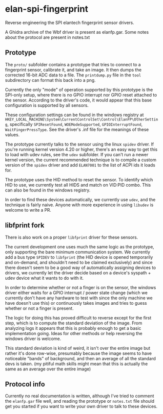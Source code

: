 # elan-spi-fingerprint

Reverse engineering the SPI elantech fingerprint sensor drivers.

A Ghidra archive of the Wbf driver is present as elanfp.gar. Some notes about the protocol are present in notes.txt

## Prototype

The `proto/` subfolder contains a prototype that tries to connect to a fingerprint sensor, calibrate it, and take an image. It then dumps the corrected 16-bit ADC data to a file. The `printdump.py` file in the `tool` subdirectory
can format this back into a png.

Currently the only "mode" of operation supported by this prototype is the SPI-only setup, where there is no GPIO interrupt nor GPIO reset attached to the sensor. According to the driver's code, it would appear that this base configuration
is supported by all sensors.

These configuration settings can be found in the windows registry at `HKEY_LOCAL_MACHINE\System\CurrentControlSet\Control\ElanFP\OtherSetting`, specifically `SPIResetFound`, `WOEModeSupported`, `GPIOInterruptFound`, `WaitFingerPressType`.
See the driver's .inf file for the meanings of these values.

The prototype currently talks to the sensor using the linux `spidev` driver. If you're running kernel version 4.20 or higher, there's an easy way to get this to load with udev rules, see the `udev` subfolder. If you can't run a newer
kernel version, the current recommended technique is to compile a custom version of the `spidev` driver and add `ELAN7001` to the list of ACPI ids it loads for.

The prototype uses the HID method to reset the sensor. To identify which HID to use, we currently test all HIDS and match on VID:PID combo. This can also be found in the windows registry.

In order to find these devices automatically, we currently use `udev`, and the technique is fairly naive. Anyone with more experience in using `libudev` is welcome to write a PR.

## libfprint fork

There is also work on a proper `libfprint` driver for these sensors.

The current development one uses much the same logic as the prototype, only supporting the bare minimum communication system. We currently add a bus type `SPIDEV` to `libfprint` (the HID device is opened temporarily and on-demand, and shouldn't
need to be claimed exclusively) and since there doesn't seem to be a good way of automatically assigning devices to drivers, we currently let the driver decide based on a device's syspath + udev device what it wants to do with it.

In order to determine whether or not a finger is on the sensor, the windows driver either waits for a GPIO interrupt / power state change (which we currently don't have any hardware to test with since the only machine we have doesn't use this)
or continuously takes images and tries to guess whether or not a finger is present.

The logic for doing this has proved difficult to reverse except for the first step, which is to compute the standard deviation of the image. From analyzing logs it appears that this is probably enough to get a basic implementation going.
Ideas for other methods or help reversing the windows driver is welcome.

This standard deviation is kind of weird, it isn't over the entire image but rather it's done row-wise, presumably because the image seems to have noticeable "bands" of background, and then an average of all the standard devs
is taken. (my pitiful math skills might mean that this is actually the same as an average over the entire image)

## Protocol info

Currently no real documentation is written, although I've tried to comment the `elanfp.gar` file well, and reading the prototype or `notes.txt` file should get you started if you want to write your own driver to talk to these devices.
